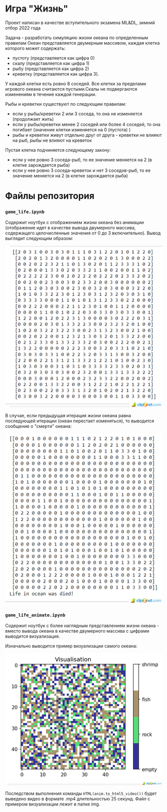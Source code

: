 # Игра "Жизнь"
Проект написан в качестве вступительного экзамена ML&DL, зимний отбор 2022 года

Задача - разработать симуляцию жизни океана по определенным правилам
Океан представляется двумерным массивом, каждая клетка которого может содержать:
- пустоту (представляется как цифра 0)
- скалу (представляется как цифра 1)
- рыбу (представляется как цифра 2)
- креветку (представляется как цифра 3).

У каждой клетки есть ровно 8 соседей. Все клетки за пределами игрового океана считаются пустыми.Скалы не подвергаются изменениям в течение каждой генерации.

Рыбы и креветки существуют по следующим правилам:
- если у рыбы/креветки 2 или 3 соседа, то она не изменяется (продолжает жить)
- если у рыбы/креветки менее 2 соседей или более 4 соседей, то она погибает (значение клетки изменяется на 0 (пустота) )
- рыбы и креветки живут отдельно друг от друга - креветки не влияют на рыб, рыбы не влияют на креветок

Пустая клетка подчиняется следующему закону:
- если у нее ровно 3 соседа-рыб, то ее значение меняется на 2 (в клетке зарождается рыба)
- если у нее ровно 3 соседа-креветок и нет 3 соседов-рыб, то ее значение меняется на 2 (в клетке зарождается рыба)

# Файлы репозитория

### `game_life.ipynb`
Содержит ноутбук с отображением жизни океана без анимации (отображение идет в качестве вывода двумерного массива, содержащего целочисленные значения от 0 до 3 включительно).
Вывод выглядит следующим образом:

![without_animate](https://github.com/whatisslove11/game_life/blob/main/img/ocean.png)

В случае, если предыдущая итерация жизни океана равна последующей итерации (океан перестает изменяться), то выводится сообщение о "смерти" океана:

![death_msg](https://github.com/whatisslove11/game_life/blob/main/img/death_ocean.png)

### `game_life_animate.ipynb`
Содержит ноутбук с более наглядным представлением жизни океана - вместо вывода океана в качестве двумерного массива с цифрами выводится визуализация.

Изначально выводится пример визуализации самого океана:

![anim_ocean](https://github.com/whatisslove11/game_life/blob/main/img/animate_ocean.png)

Последством выполнения команды `HTML(anim.to_html5_video())` будет выведено видео в формате .mp4 длительностью 25 секунд.
Файл с примером визуализации лежит в папке img.
